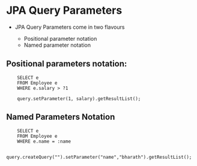 #	JPA Query Parameters

-	JPA Query Parameters come in two flavours

	-	Positional parameter notation
	-	Named parameter notation
	
##	Positional parameters notation:
					
		
		SELECT e
		FROM Employee e
		WHERE e.salary > ?1	
		
		query.setParameter(1, salary).getResultList();
		
##	Named Parameters Notation

		SELECT e
		FROM Employee e
		WHERE e.name = :name		
		
		query.createQuery("").setParameter("name","bharath").getResultList();
			